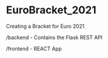 # EuroBracket_2021
Creating a Bracket for Euro 2021

/backend - Contains the Flask REST API

/frontend - REACT App
